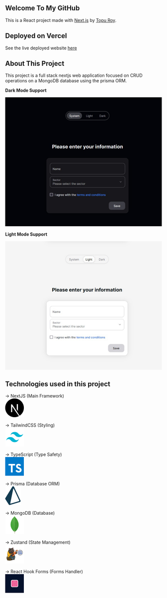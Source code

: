 ## Welcome To My GitHub

This is a React project made with [Next.js](https://nextjs.org/) by [Topu Roy](https://www.linkedin.com/in/topu-roy/).

## Deployed on Vercel

See the live deployed website [here](#)

## About This Project

This project is a full stack nextjs web application focused on CRUD operations on a MongoDB database using the prisma ORM.

**Dark Mode Support**

![image](public/readme/Dark.jpg)

**Light Mode Support**

![image](public/readme/Light.jpg)

## Technologies used in this project

-> NextJS (Main Framework)  
 ![NextJS](public/readme/Vector.jpg)

-> TailwindCSS (Styling)  
 ![Alt text](<public/readme/tailwindcss 1.jpg>)

-> TypeScript (Type Safety)  
 ![Alt text](<public/readme/typescript 2.jpg>)

-> Prisma (Database ORM)  
 ![Alt text](<public/readme/prisma 1.jpg>)

-> MongoDB (Database)  
 ![Alt text](<public/readme/mongodb 1.jpg>)

-> Zustand (State Management)  
 ![Alt text](<public/readme/zustand 2.jpg>)

-> React Hook Forms (Forms Handler)  
![Alt text](<public/readme/react-hook-forms 1.jpg>)
